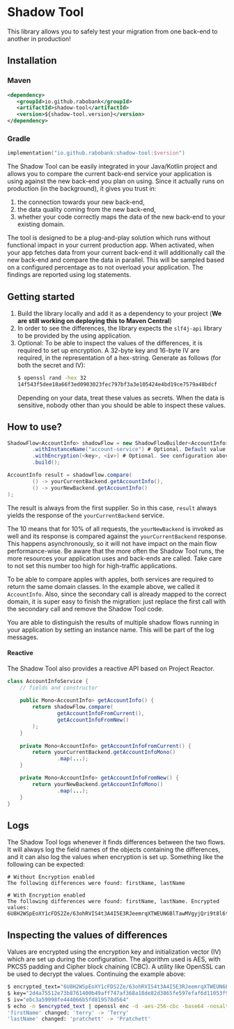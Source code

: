 # Shadow Tool

This library allows you to safely test your migration from one back-end to another in production!  
## Installation
### Maven
```xml
<dependency>
   <groupId>io.github.rabobank</groupId>
   <artifactId>shadow-tool</artifactId>
   <version>${shadow-tool.version}</version>
</dependency>
```
### Gradle
```kotlin
implementation("io.github.rabobank:shadow-tool:$version")
```

The Shadow Tool can be easily integrated in your Java/Kotlin project and allows you to compare the current back-end service your application is using against the new back-end you plan on using.
Since it actually runs on production (in the background), it gives you trust in:
1. the connection towards your new back-end,
2. the data quality coming from the new back-end,
3. whether your code correctly maps the data of the new back-end to your existing domain.

The tool is designed to be a plug-and-play solution which runs without functional impact in your current production app.
When activated, when your app fetches data from your current back-end it will additionally call the new back-end and compare the data in parallel.
This will be sampled based on a configured percentage as to not overload your application.
The findings are reported using log statements.

## Getting started
1. Build the library locally and add it as a dependency to your project (**We are still working on deploying this to Maven Central**)
2. In order to see the differences, the library expects the `slf4j-api` library to be provided by the using application.
3. Optional: To be able to inspect the values of the differences, it is required to set up encryption.
   A 32-byte key and 16-byte IV are required, in the representation of a hex-string. Generate as follows (for both the secret and IV):
   ```bash
   $ openssl rand -hex 32
   14f543f5dee18a66f3ed0903023fec797bf3a3e105424e4bd19ce7579a48bdcf
   ```
   Depending on your data, treat these values as secrets. When the data is sensitive, nobody other than you should be able to inspect these values.

## How to use?

```java
ShadowFlow<AccountInfo> shadowFlow = new ShadowFlowBuilder<AccountInfo>(10)
        .withInstanceName("account-service") # Optional. Default value is 'default'
        .withEncryption(<key>, <iv>) # Optional. See configuration above for generating these secrets.
        .build();

AccountInfo result = shadowFlow.compare(
        () -> yourCurrentBackend.getAccountInfo(),
        () -> yourNewBackend.getAccountInfo()
);
```

The result is always from the first supplier. So in this case, `result` always yields the response of the `yourCurrentBackend` service.

The 10 means that for 10% of all requests, the `yourNewBackend` is invoked as well and its response is compared against the `yourCurrentBackend` response.
This happens asynchronously, so it will not have impact on the main flow performance-wise.
Be aware that the more often the Shadow Tool runs, the more resources your application uses and back-ends are called.
Take care to not set this number too high for high-traffic applications.

To be able to compare apples with apples, both services are required to return the same domain classes.
In the example above, we called it `AccountInfo`.
Also, since the secondary call is already mapped to the correct domain, it is super easy to finish the migration: just replace the first call with the secondary call and remove the Shadow Tool code.

You are able to distinguish the results of multiple shadow flows running in your application by setting an instance name. 
This will be part of the log messages.

#### Reactive
The Shadow Tool also provides a reactive API based on Project Reactor.

```java
class AccountInfoService {
    // fields and constructor
    
    public Mono<AccountInfo> getAccountInfo() {
        return shadowFlow.compare(
                getAccountInfoFromCurrent(),
                getAccountInfoFromNew()
        );
    }
    
    private Mono<AccountInfo> getAccountInfoFromCurrent() {
        return yourCurrentBackend.getAccountInfoMono()
                .map(...);
    }

    private Mono<AccountInfo> getAccountInfoFromNew() {
        return yourNewBackend.getAccountInfoMono()
                .map(...);
    }
} 
```

## Logs
The Shadow Tool logs whenever it finds differences between the two flows.
It will always log the field names of the objects containing the differences, and it can also log the values when encryption is set up.
Something like the following can be expected:

```
# Without Encryption enabled
The following differences were found: firstName, lastName

# With Encryption enabled
The following differences were found: firstName, lastName. Encrypted values: 6U8H2WSpEoXY1cFDS2Ze/63ohRVIS4t3A4I5E3RJeemrqXTWEUN6BlTawMVgyjQri9t8l6t9jotJmIEQOoc++C9W38Z8mYEAzU2UzvGm50AMcFqEXheSBEw7c3LZFRoE
```

## Inspecting the values of differences
Values are encrypted using the encryption key and initialization vector (IV) which are set up during the configuration.
The algorithm used is AES, with PKCS5 padding and Cipher block chaining (CBC).
A utility like OpenSSL can be used to decrypt the values. Continuing the example above:

```bash
$ encrypted_text="6U8H2WSpEoXY1cFDS2Ze/63ohRVIS4t3A4I5E3RJeemrqXTWEUN6BlTawMVgyjQri9t8l6t9jotJmIEQOoc++C9W38Z8mYEAzU2UzvGm50AMcFqEXheSBEw7c3LZFRoE"
$ key="2d4a75512e73b8761400b49aff747af368a18de82d3865fe597efaf6d11053f9"
$ iv="ebc3a59998fe444066b5fd819578d564"
$ echo -n $encrypted_text | openssl enc -d -aes-256-cbc -base64 -nosalt -A -K $key -iv $iv
'firstName' changed: 'terry' -> 'Terry'
'lastName' changed: 'pratchett' -> 'Pratchett'
```
